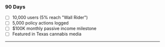 ### 90 Days

- [ ] 10,000 users (5% reach "Wall Rider")
- [ ] 5,000 policy actions logged
- [ ] $100K monthly passive income milestone
- [ ] Featured in Texas cannabis media

---

